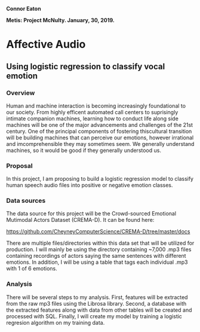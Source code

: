 **Connor Eaton**

**Metis: Project McNulty. January, 30, 2019.**

# Affective Audio
## Using logistic regression to classify vocal emotion

### Overview

Human and machine interaction is becoming increasingly foundational to our society. From highly efficent automated call centers to suprisingly intimate companion machines, learning how to conduct life along side machines will be one of the major advancements and challenges of the 21st century. One of the principal components of fostering thiscultural transition will be building machines that can perceive our emotions, however irrational and imcomprehensible they may sometimes seem. We generally understand  machines, so it would be good if they generally understood us.


### Proposal
In this project, I am proposing to build a logistic regression model to classify human speech audio files into positive or negative emotion classes.

### Data sources
The data source for this project will be the Crowd-sourced Emotional Mutimodal Actors Dataset (CREMA-D). It can be found here:

https://github.com/CheyneyComputerScience/CREMA-D/tree/master/docs

There are multiple files/directories within this data set that will be utilized for production. I will mainly be using the directory containing ~7,000 .mp3 files containing recordings of actors saying the same sentences with different emotions. In addition, I will be using a table that tags each individual .mp3 with 1 of 6 emotions.

### Analysis
There will be several steps to my analysis. First, features will be extracted from the raw mp3 files using the Librosa library. Second, a database with the extracted features along with data from other tables will be created and processed with SQL. Finally, I will create my model by training a logistic regresion algorithm on my training data.
